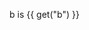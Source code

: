 <v-slider set="b" />

b is {{ get("b") }}

<v-scene mode="pdf">
  <v-square
    position="100 100"
    :r="get('b')"
  />
</v-scene>
